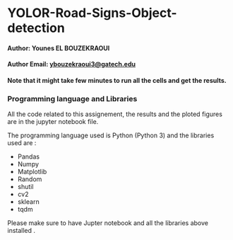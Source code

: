 # YOLOR-Road-Signs-Object-detection

#### Author: Younes EL BOUZEKRAOUI

#### Author Email: ybouzekraoui3@gatech.edu


#### Note that it might take few minutes to run all the cells and get the results.


### Programming language and Libraries
All the code related to this assignement, the results and the ploted figures are in the jupyter notebook file.

The programming language used  is Python (Python 3) and the libraries used are :

- Pandas
- Numpy
- Matplotlib
- Random
- shutil
- cv2
- sklearn
- tqdm


Please make sure to have Jupter notebook and all the libraries above installed .

